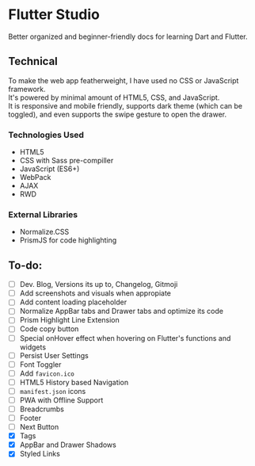 # Flutter Studio
Better organized and beginner-friendly docs for learning Dart and Flutter.



## Technical
To make the web app featherweight, I have used no CSS or JavaScript framework.   
It's powered by minimal amount of HTML5, CSS, and JavaScript.   
It is responsive and mobile friendly, supports dark theme (which can be toggled), and even supports the swipe gesture to open the drawer.   

### Technologies Used
- HTML5
- CSS with Sass pre-compiller
- JavaScript (ES6+)
- WebPack
- AJAX
- RWD

### External Libraries
- Normalize.CSS
- PrismJS for code highlighting



## To-do:
- [ ] Dev. Blog, Versions its up to, Changelog, Gitmoji
- [ ] Add screenshots and visuals when appropiate
- [ ] Add content loading placeholder
- [ ] Normalize AppBar tabs and Drawer tabs and optimize its code
- [ ] Prism Highlight Line Extension
- [ ] Code copy button
- [ ] Special onHover effect when hovering on Flutter's functions and widgets
- [ ] Persist User Settings
- [ ] Font Toggler
- [ ] Add `favicon.ico`
- [ ] HTML5 History based Navigation
- [ ] `manifest.json` icons
- [ ] PWA with Offline Support
- [ ] Breadcrumbs
- [ ] Footer
- [ ] Next Button
- [x] Tags
- [x] AppBar and Drawer Shadows
- [x] Styled Links